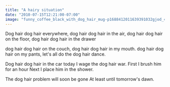 ```yaml
---
title: "A hairy situation"
date: "2010-07-15T12:21:00-07:00"
image: "funny_coffee_black_with_dog_hair_mug-p1688412011639391032gjod_400.jpg"
---
```


Dog hair dog hair everywhere,
dog hair dog hair in the air,
dog hair dog hair on the floor,
dog hair dog hair in the drawer

dog hair dog hair on the couch,
dog hair dog hair in my mouth.
dog hair dog hair on my pants,
let's all do the dog hair dance.

Dog hair dog hair in the car
today I wage the dog hair war.
First I brush him for an hour
Next I place him in the shower.

The dog hair problem will soon be gone
At least until tomorrow's dawn.